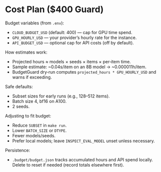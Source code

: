 <!-- canonical path: docs/cost-budget/cost-plan.md -->
# Cost Plan ($400 Guard)

Budget variables (from `.env`):
- `CLOUD_BUDGET_USD` (default: 400) — cap for GPU time spend.
- `GPU_HOURLY_USD` — your provider’s hourly rate for the instance.
- `API_BUDGET_USD` — optional cap for API costs (off by default).

How estimates work:
- Projected hours ≈ models × seeds × items × per‑item time.
- Sample estimate: ~0.04s/item on an 8B model → ~0.000011h/item.
- BudgetGuard dry‑run computes `projected_hours * GPU_HOURLY_USD` and warns if exceeding.

Safe defaults:
- Subset sizes for early runs (e.g., 128–512 items).
- Batch size 4, bf16 on A100.
- 2 seeds.

Adjusting to fit budget:
- Reduce `SUBSET` in `make run`.
- Lower `BATCH_SIZE` or `DTYPE`.
- Fewer models/seeds.
- Prefer local models; leave `INSPECT_EVAL_MODEL` unset unless necessary.

Persistence:
- `.budget/budget.json` tracks accumulated hours and API spend locally. Delete to reset if needed (record totals elsewhere first).
